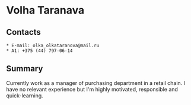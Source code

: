 # Volha Taranava
## Contacts
    * E-mail: olka_olkataranova@mail.ru
    * A1: +375 (44) 797-06-14
## Summary
Currently work as a manager of purchasing department in a retail chain. I have no relevant experience but I'm highly motivated, responsible and quick-learning. 